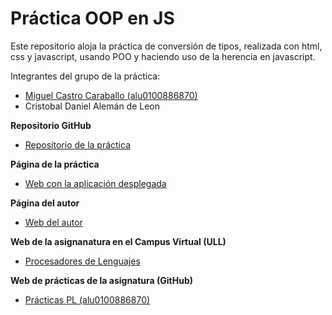 # Práctica OOP en JS

Este repositorio aloja la práctica de conversión de tipos, realizada con html, css y javascript, usando POO y haciendo uso de la herencia en javascript.

Integrantes del grupo de la práctica:
* [Miguel Castro Caraballo (alu0100886870)](https://alu0100886870.github.io)
* Cristobal Daniel Alemán de Leon


**Repositorio GitHub**

* [Repositorio de la práctica](https://github.com/ULL-ESIT-GRADOII-PL/object-oriented-programming-in-js-miguel-cristobal)

**Página de la práctica**

* [Web con la aplicación desplegada](http://ull-esit-gradoii-pl.github.io/object-oriented-programming-in-js-miguel-cristobal)

**Página del autor**

* [Web del autor](https://alu0100886870.github.io)

**Web de la asignanatura en el Campus Virtual (ULL)**

* [Procesadores de Lenguajes](https://campusvirtual.ull.es/1516/course/view.php?id=178)

**Web de prácticas de la asignatura (GitHub)**

* [Prácticas PL (alu0100886870)](https://alu0100886870.github.io/pl.html)
